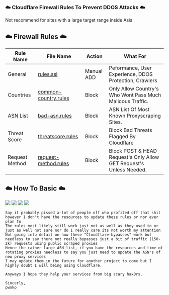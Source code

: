 ### ☁️ Cloudflare Firewall Rules To Prevent DDOS Attacks ☁️

Not recommend for sites with a large target range inside Asia

## ☁️ Firewall Rules ☁️

Rule Name | File Name | Action | What For
---- | ---- | ---- | ----
General | [rules.ssl](./rules.ssl) | Manual ADD | Peformance, User Experience, DDOS Protection, Crawlers<br>
Countries | [common-country.rules](./common-country.rules) | Block | Only Allow Country's Who Wont Pass Much Malicous Traffic.<br>
ASN List | [bad-asn.rules](./bad-asn.rules) | Block | ASN List Of Most Known Proxyscraping Sites.<br>
Threat Score | [threatscore.rules](./threatscore.rules) | Block | Block Bad Threats Flagged By Cloudflare<br>
Request Method | [request-method.rules](./request-method.rules) | Block | Block POST & HEAD Request's Only Allow GET Request's Unless Needed.<br>

## ☁️ How To Basic ☁️
![](https://media.discordapp.net/attachments/819747919581675530/829677841292460042/unknown.png) 
![](https://media.discordapp.net/attachments/819747919581675530/829678093706592276/unknown.png) 
![](https://media.discordapp.net/attachments/819747919581675530/829678478278000650/unknown.png) 
![](https://media.discordapp.net/attachments/819747919581675530/829678903131897906/unknown.png) 


```I made these firewall rules a few months back because people were paying upwards of $100+??
Say it probably pissed a-lot of people off who profited off that shit however I don't have the resources to update these rules or nor ever plan to
The rules most likely still work just not as well as they used to or just as well not sure nor do I really care its not worth my attention
Not going into detail on how these "Cloudflare-bypasses" work but needless to say there not really bypasses just a bit of traffic (150-2k) requests using public scraped proxies
Hence the rather large ASN list, if you have the resources and time of rotating proxies needless to say you just need to update the ASN's of new proxy services
I may update them in the future for another project to come but I highly doubt I will being using Cloudflare.

Anyways I hope they help your services from big scary hax0rs.

Sincerly,
pwnkp
